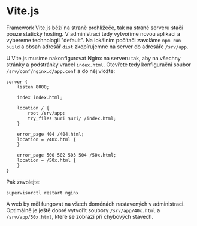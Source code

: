 # Vite.js

Framework Vite.js běží na straně prohlížeče, tak na straně serveru stačí pouze statický hosting.
V administraci tedy vytvoříme novou aplikaci a vybereme technologii "default".
Na lokálním počítači zavoláme `npm run build` a obsah adresář `dist` zkopírujemne na server
do adresáře `/srv/app`.

U Vite.js musíme nakonfigurovat Nginx na serveru tak, aby na všechny stránky a podstránky
vracel `index.html`. Otevřete tedy konfigurační soubor `/srv/conf/nginx.d/app.conf` a do
něj vložte:

```
server {
    listen 8000;

    index index.html;

    location / {
        root /srv/app;
        try_files $uri $uri/ /index.html;
    }

    error_page 404 /404.html;
    location = /40x.html {
    }

    error_page 500 502 503 504 /50x.html;
    location = /50x.html {
    }
}
```

Pak zavolejte:

```
supervisorctl restart nginx
```

A web by měl fungovat na všech doménách nastavených v administraci. Optimálně
je ještě dobré vytvořit soubory `/srv/app/40x.html` a `/srv/app/50x.html`,
které se zobrazí při chybových stavech.
